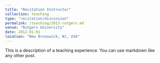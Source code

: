 ```yaml
---
title: "Recitation Instructor"
collection: teaching
type: "recitation/discussion"
permalink: /teaching/2013-rutgers.md
venue: "Rutgers University"
date: 2012-01-01
location: "New Brunswick, NJ, USA"
---
```


This is a description of a teaching experience. You can use markdown like any other post.
